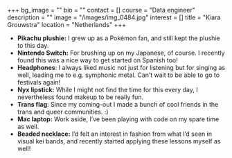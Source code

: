 +++
bg_image = ""
bio = ""
contact = []
course = "Data engineer"
description = ""
image = "/images/img_0484.jpg"
interest = []
title = "Kiara Grouwstra"
location = "Netherlands"
+++
* **Pikachu plushie:** I grew up as a Pokémon fan, and still kept the plushie to this day.
* **Nintendo Switch:** For brushing up on my Japanese, of course. I recently found this was a nice way to get started on Spanish too!
* **Headphones**: I always liked music not just for listening but for singing as well, leading me to e.g. symphonic metal. Can’t wait to be able to go to festivals again!
* **Nyx lipstick:** While I might not find the time for this every day, I nevertheless found makeup to be really fun.
* **Trans flag**: Since my coming-out I made a bunch of cool friends in the trans and queer communities. :)
* **Mac laptop:** Work aside, I’ve been playing with code on my spare time as well.
* **Beaded necklace:** I’d felt an interest in fashion from what I’d seen in visual kei bands, and recently started applying these lessons myself as well!
